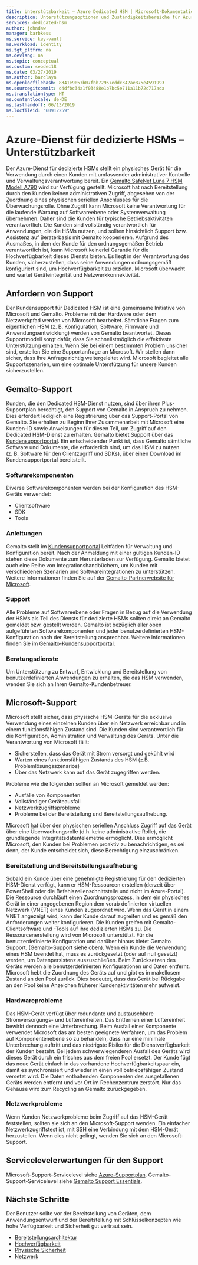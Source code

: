 ```yaml
---
title: Unterstützbarkeit – Azure Dedicated HSM | Microsoft-Dokumentation
description: Unterstützungsoptionen und Zuständigkeitsbereiche für Azure Dedicated HSM in verschiedenen Szenarios
services: dedicated-hsm
author: johndaw
manager: barbkess
ms.service: key-vault
ms.workload: identity
ms.tgt_pltfrm: na
ms.devlang: na
ms.topic: conceptual
ms.custom: seodec18
ms.date: 03/27/2019
ms.author: barclayn
ms.openlocfilehash: 8341e9057b07fbb72957eddc342ae875e4591993
ms.sourcegitcommit: d4dfbc34a1f03488e1b7bc5e711a11b72c717ada
ms.translationtype: HT
ms.contentlocale: de-DE
ms.lasthandoff: 06/13/2019
ms.locfileid: "60912259"
---
```

# <a name="azure-dedicated-hsm-supportability"></a>Azure-Dienst für dedizierte HSMs – Unterstützbarkeit

Der Azure-Dienst für dedizierte HSMs stellt ein physisches Gerät für die Verwendung durch einen Kunden mit umfassender administrativer Kontrolle und Verwaltungsverantwortung bereit. Ein [Gemalto SafeNet Luna 7 HSM Modell A790](https://safenet.gemalto.com/data-encryption/hardware-security-modules-hsms/safenet-network-hsm/) wird zur Verfügung gestellt. Microsoft hat nach Bereitstellung durch den Kunden keinen administrativen Zugriff, abgesehen von der Zuordnung eines physischen seriellen Anschlusses für die Überwachungsrolle.  Ohne Zugriff kann Microsoft keine Verantwortung für die laufende Wartung auf Softwareebene oder Systemverwaltung übernehmen. Daher sind die Kunden für typische Betriebsaktivitäten verantwortlich.
Die Kunden sind vollständig verantwortlich für Anwendungen, die die HSMs nutzen, und sollten hinsichtlich Support bzw. Assistenz auf Beraterbasis mit Gemalto kooperieren. Aufgrund des Ausmaßes, in dem der Kunde für den ordnungsgemäßen Betrieb verantwortlich ist, kann Microsoft keinerlei Garantie für die Hochverfügbarkeit dieses Diensts bieten. Es liegt in der Verantwortung des Kunden, sicherzustellen, dass seine Anwendungen ordnungsgemäß konfiguriert sind, um Hochverfügbarkeit zu erzielen. Microsoft überwacht und wartet Geräteintegrität und Netzwerkkonnektivität.

## <a name="getting-support"></a>Anfordern von Support

Der Kundensupport für Dedicated HSM ist eine gemeinsame Initiative von Microsoft und Gemalto. Probleme mit der Hardware oder dem Netzwerkpfad werden von Microsoft bearbeitet. Sämtliche Fragen zum eigentlichen HSM (z. B. Konfiguration, Software, Firmware und Anwendungsentwicklung) werden von Gemalto beantwortet. Dieses Supportmodell sorgt dafür, dass Sie schnellstmöglich die effektivste Unterstützung erhalten. Wenn Sie bei einem bestimmten Problem unsicher sind, erstellen Sie eine Supportanfrage an Microsoft. Wir stellen dann sicher, dass Ihre Anfrage richtig weitergeleitet wird. Microsoft begleitet alle Supportszenarien, um eine optimale Unterstützung für unsere Kunden sicherzustellen.

## <a name="gemalto-support"></a>Gemalto-Support

Kunden, die den Dedicated HSM-Dienst nutzen, sind über ihren Plus-Supportplan berechtigt, den Support von Gemalto in Anspruch zu nehmen. Dies erfordert lediglich eine Registrierung über das Support-Portal von Gemalto. Sie erhalten zu Beginn Ihrer Zusammenarbeit mit Microsoft eine Kunden-ID sowie Anweisungen für diesen Teil, um Zugriff auf den Dedicated HSM-Dienst zu erhalten. Gemalto bietet Support über das [Kundensupportportal](https://supportportal.gemalto.com/csm/).
Ein entscheidender Punkt ist, dass Gemalto sämtliche Software und Dokumente, die erforderlich sind, um das HSM zu nutzen (z. B. Software für den Clientzugriff und SDKs), über einen Download im Kundensupportportal bereitstellt.

### <a name="software-components"></a>Softwarekomponenten

Diverse Softwarekomponenten werden bei der Konfiguration des HSM-Geräts verwendet:

* Clientsoftware
* SDK
* Tools

### <a name="guidance"></a>Anleitungen

Gemalto stellt im [Kundensupportportal](https://supportportal.gemalto.com/csm/) Leitfäden für Verwaltung und Konfiguration bereit. Nach der Anmeldung mit einer gültigen Kunden-ID stehen diese Dokumente zum Herunterladen zur Verfügung. Gemalto bietet auch eine Reihe von Integrationshandbüchern, um Kunden mit verschiedenen Szenarien und Softwareintegrationen zu unterstützen. Weitere Informationen finden Sie auf der [Gemalto-Partnerwebsite für Microsoft](https://safenet.gemalto.com/partners/microsoft/).

### <a name="support"></a>Support

Alle Probleme auf Softwareebene oder Fragen in Bezug auf die Verwendung der HSMs als Teil des Diensts für dedizierte HSMs sollten direkt an Gemalto gemeldet bzw. gestellt werden. Gemalto ist bezüglich aller oben aufgeführten Softwarekomponenten und jeder benutzerdefinierten HSM-Konfiguration nach der Bereitstellung ansprechbar. Weitere Informationen finden Sie im [Gemalto-Kundensupportportal](https://supportportal.gemalto.com/csm/).

### <a name="consulting-services"></a>Beratungsdienste

Um Unterstützung zu Entwurf, Entwicklung und Bereitstellung von benutzerdefinierten Anwendungen zu erhalten, die das HSM verwenden, wenden Sie sich an Ihren Gemalto-Kundenbetreuer.

## <a name="microsoft-support"></a>Microsoft-Support

Microsoft stellt sicher, dass physische HSM-Geräte für die exklusive Verwendung eines einzelnen Kunden über ein Netzwerk erreichbar und in einem funktionsfähigen Zustand sind. Die Kunden sind verantwortlich für die Konfiguration, Administration und Verwaltung des Geräts. Unter die Verantwortung von Microsoft fällt:

* Sicherstellen, dass das Gerät mit Strom versorgt und gekühlt wird
* Warten eines funktionsfähigen Zustands des HSM (z.B. Problemlösungsszenarios)
* Über das Netzwerk kann auf das Gerät zugegriffen werden.

Probleme wie die folgenden sollten an Microsoft gemeldet werden:

* Ausfälle von Komponenten
* Vollständiger Geräteausfall
* Netzwerkzugriffsprobleme
* Probleme bei der Bereitstellung und Bereitstellungsaufhebung.

Microsoft hat über den physischen seriellen Anschluss Zugriff auf das Gerät über eine Überwachungsrolle (d.h. keine administrative Rolle), die grundlegende Integritätsdatentelemetrie ermöglicht.  Dies ermöglicht Microsoft, den Kunden bei Problemen proaktiv zu benachrichtigen, es sei denn, der Kunde entscheidet sich, diese Berechtigung einzuschränken. 

### <a name="provisioning-and-decommissioning"></a>Bereitstellung und Bereitstellungsaufhebung

Sobald ein Kunde über eine genehmigte Registrierung für den dedizierten HSM-Dienst verfügt, kann er HSM-Ressourcen erstellen (derzeit über PowerShell oder die Befehlszeilenschnittstelle und nicht im Azure-Portal). Die Ressource durchläuft einen Zuordnungsprozess, in dem ein physisches Gerät in einer angegebenen Region dem vorab definierten virtuellen Netzwerk (VNET) eines Kunden zugeordnet wird. Wenn das Gerät in einem VNET angezeigt wird, kann der Kunde darauf zugreifen und es gemäß den Anforderungen weiter konfigurieren. Die Kunden greifen mit Gemalto-Clientsoftware und -Tools auf ihre dedizierten HSMs zu. Die Ressourcenerstellung wird von Microsoft unterstützt. Für die benutzerdefinierte Konfiguration und darüber hinaus bietet Gemalto Support. (Gemalto-Support siehe oben). Wenn ein Kunde die Verwendung eines HSM beendet hat, muss es zurückgesetzt (oder auf null gesetzt) werden, um Datenpersistenz auszuschließen. Beim Zurücksetzen des Geräts werden alle benutzerdefinierten Konfigurationen und Daten entfernt. Microsoft hebt die Zuordnung des Geräts auf und gibt es in makellosem Zustand an den Pool zurück. Dies bedeutet, dass das Gerät bei Rückgabe an den Pool keine Anzeichen früherer Kundenaktivitäten mehr aufweist. 

### <a name="hardware-issues"></a>Hardwareprobleme

Das HSM-Gerät verfügt über redundante und austauschbare Stromversorgungs- und Lüftereinheiten.  Das Entfernen einer Lüftereinheit bewirkt dennoch eine Unterbrechung. Beim Ausfall einer Komponente verwendet Microsoft das am besten geeignete Verfahren, um das Problem auf Komponentenebene so zu behandeln, dass nur eine minimale Unterbrechung auftritt und das niedrigste Risiko für die Dienstverfügbarkeit der Kunden besteht.
Bei jedem schwerwiegenderen Ausfall des Geräts wird dieses Gerät durch ein frisches aus dem freien Pool ersetzt. Der Kunde fügt das neue Gerät einfach in das vorhandene Hochverfügbarkeitspaar ein, damit es synchronisiert und wieder in einen voll betriebsfähigen Zustand versetzt wird. Die Daten enthaltenden Komponenten des ausgefallenen Geräts werden entfernt und vor Ort im Rechenzentrum zerstört. Nur das Gehäuse wird zum Recycling an Gemalto zurückgegeben.


### <a name="networking-issues"></a>Netzwerkprobleme

Wenn Kunden Netzwerkprobleme beim Zugriff auf das HSM-Gerät feststellen, sollten sie sich an den Microsoft-Support wenden. Ein einfacher Netzwerkzugriffstest ist, mit SSH eine Verbindung mit dem HSM-Gerät herzustellen. Wenn dies nicht gelingt, wenden Sie sich an den Microsoft-Support.

## <a name="service-level-expectations-for-support"></a>Servicelevelerwartungen für den Support

Microsoft-Support-Servicelevel siehe [Azure-Supportplan](https://azure.microsoft.com/support/plans/).
Gemalto-Support-Servicelevel siehe [Gemalto Support Essentials](https://azure.microsoft.com/support/plans/).

## <a name="next-steps"></a>Nächste Schritte

Der Benutzer sollte vor der Bereitstellung von Geräten, dem Anwendungsentwurf und der Bereitstellung mit Schlüsselkonzepten wie hohe Verfügbarkeit und Sicherheit gut vertraut sein.

* [Bereitstellungsarchitektur](deployment-architecture.md)
* [Hochverfügbarkeit](high-availability.md)
* [Physische Sicherheit](physical-security.md)
* [Netzwerk](networking.md)

